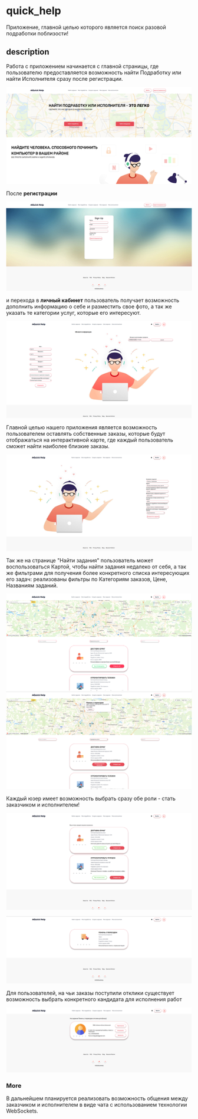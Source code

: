 # quick_help
Приложение, главной целью которого является поиск разовой подработки поблизости!

## description
Работа с приложением начинается с главной страницы, где пользователю предоставляется возможность найти Подработку или найти Исполнителя сразу после регистрации.

![mainpage](https://github.com/kGudvin/quick_help/blob/dev/mdPhoto/StartPage.png?raw=true)

После **регистрации**

![registration](https://github.com/kGudvin/quick_help/blob/dev/mdPhoto/Registration.png?raw=true)

 и перехода в **личный кабинет** пользователь получает возможность дополнить информацию о себе и разместить свое фото, а так же указать те категории услуг, которые его интересуют.


![verification](https://github.com/kGudvin/quick_help/blob/dev/mdPhoto/Verification.png?raw=true)


Главной целью нашего приложения является возможность пользователем оставлять собственные заказы, которые будут отображаться на интерактивной карте, где каждый пользователь сможет найти наиболее близкие заказы.

![addtask](https://github.com/kGudvin/quick_help/blob/dev/mdPhoto/AddTask.png?raw=true)

Так же на странице "Найти задания" пользователь может воспользоваться Картой, чтобы найти задания недалеко от себя, а так же фильтрами для получения более конкретного списка интересующих его задач: реализованы фильтры по Категориям заказов, Цене, Названиям заданий.

![findtask](https://github.com/kGudvin/quick_help/blob/dev/mdPhoto/findTask.png?raw=true)
![findtask](https://github.com/kGudvin/quick_help/blob/dev/mdPhoto/FindTask.png?raw=true)



Каждый юзер имеет возможность выбрать сразу обе роли - стать заказчиком и исполнителем!

![myTasks](https://github.com/kGudvin/quick_help/blob/dev/mdPhoto/MyTasks.png?raw=true)

![myMissions](https://github.com/kGudvin/quick_help/blob/dev/mdPhoto/myMissions.png?raw=true)


Для пользователей, на чьи заказы поступили отклики существует возможность выбрать конкретного кандидата для исполнения работ

![selectUser](https://github.com/kGudvin/quick_help/blob/dev/mdPhoto/selectUser.png?raw=truegit )




### More 

В дальнейшем планируется реализовать возможность общения между заказчиком и исполнителем в виде чата с использованием технологии WebSockets.

